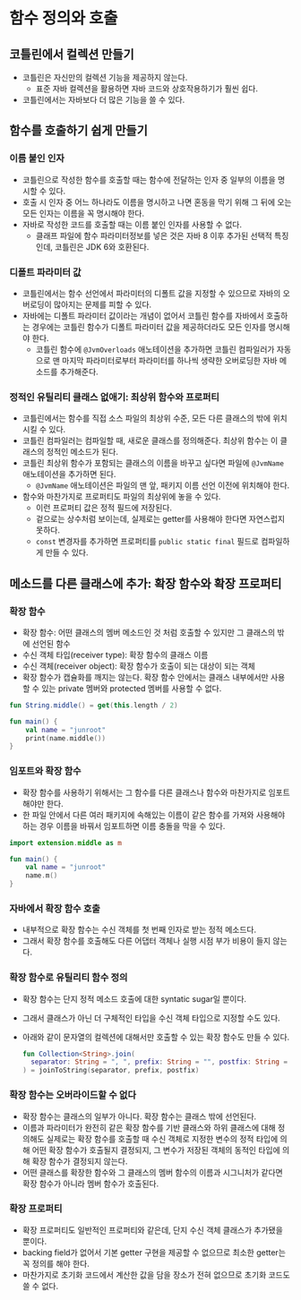 # 함수 정의와 호출

## 코틀린에서 컬렉션 만들기

- 코틀린은 자신만의 컬렉션 기능을 제공하지 않는다.
  - 표준 자바 컬렉션을 활용하면 자바 코드와 상호작용하기가 훨씬 쉽다.
- 코틀린에서는 자바보다 더 많은 기능을 쓸 수 있다.

## 함수를 호출하기 쉽게 만들기

### 이름 붙인 인자

- 코틀린으로 작성한 함수를 호출할 때는 함수에 전달하는 인자 중 일부의 이름을 명시할 수 있다. 
- 호출 시 인자 중 어느 하나라도 이름을 명시하고 나면 혼동을 막기 위해 그 뒤에 오는 모든 인자는 이름을 꼭 명시해야 한다.
- 자바로 작성한 코드를 호출할 때는 이름 붙인 인자를 사용할 수 없다.
  - 클래프 파일에 함수 파라미터정보를 넣은 것은 자바 8 이후 추가된 선택적 특징인데, 코틀린은 JDK 6와 호환된다.

### 디폴트 파라미터 값

- 코틀린에서는 함수 선언에서 파라미터의 디폴트 값을 지정할 수 있으므로 자바의 오버로딩이 많아지는 문제를 피할 수 있다.
- 자바에는 디폴트 파라미터 값이라는 개념이 없어서 코틀린 함수를 자바에서 호출하는 경우에는 코틀린 함수가 디폴트 파라미터 값을 제공하더라도 모든 인자를 명시해야 한다.
  - 코틀린 함수에 `@JvmOverloads` 애노테이션을 추가하면 코틀린 컴파일러가 자동으로 맨 마지막 파라미터로부터 파라미터를 하나씩 생략한 오버로딩한 자바 메소드를 추가해준다.

### 정적인 유틸리티 클래스 없애기: 최상위 함수와 프로퍼티 

- 코틀린에서는 함수를 직접 소스 파일의 최상위 수준, 모든 다른 클래스의 밖에 위치시킬 수 있다.
- 코틀린 컴파일러는 컴파일할 때, 새로운 클래스를 정의해준다. 최상위 함수는 이 클래스의 정적인 메소드가 된다.
- 코틀린 최상위 함수가 포함되는 클래스의 이름을 바꾸고 싶다면 파일에 `@JvmName` 애노테이션을 추가하면 된다.
  - `@JvmName` 애노테이션은 파일의 맨 앞, 패키지 이름 선언 이전에 위치해야 한다.
- 함수와 마찬가지로 프로퍼티도 파일의 최상위에 놓을 수 있다.
  - 이런 프로퍼티 값은 정적 필드에 저장된다.
  - 겉으로는 상수처럼 보이는데, 실제로는 getter를 사용해야 한다면 자연스럽지 못하다.
  - `const` 변경자를 추가하면 프로퍼티를 `public static final` 필드로 컴파일하게 만들 수 있다.

## 메소드를 다른 클래스에 추가: 확장 함수와 확장 프로퍼티

### 확장 함수

- 확장 함수: 어떤 클래스의 멤버 메소드인 것 처럼 호출할 수 있지만 그 클래스의 밖에 선언된 함수
- 수신 객체 타입(receiver type): 확장 함수의 클래스 이름
- 수신 객체(receiver object): 확장 함수가 호출이 되는 대상이 되는 객체
- 확장 함수가 캡슐화를 깨지는 않는다. 확장 함수 안에서는 클래스 내부에서만 사용할 수 있는 private 멤버와 protected 멤버를 사용할 수 없다.

```kotlin
fun String.middle() = get(this.length / 2)

fun main() {
	val name = "junroot"
	print(name.middle())
}
```

### 임포트와 확장 함수

- 확장 함수를 사용하기 위해서는 그 함수를 다른 클래스나 함수와 마찬가지로 임포트해야만 한다.
- 한 파일 안에서 다른 여러 패키지에 속해있는 이름이 같은 함수를 가져와 사용해야 하는 경우 이름을 바꿔서 임포트하면 이름 충돌을 막을 수 있다.

```kotlin
import extension.middle as m

fun main() {
	val name = "junroot"
	name.m()
}
```

### 자바에서 확장 함수 호출

- 내부적으로 확장 함수는 수신 객체를 첫 번째 인자로 받는 정적 메소드다.
- 그래서 확장 함수를 호출해도 다른 어댑터 객체나 실행 시점 부가 비용이 들지 않는다.

### 확장 함수로 유틸리티 함수 정의

- 확장 함수는 단지 정적 메소드 호출에 대한 syntatic sugar일 뿐이다.

- 그래서 클래스가 아닌 더 구체적인 타입을 수신 객체 타입으로 지정할 수도 있다.

- 아래와 같이 문자열의 컬렉션에 대해서만 호출할 수 있는 확장 함수도 만들 수 있다.

  ```kotlin
  fun Collection<String>.join(
  	separator: String = ", ", prefix: String = "", postfix: String = ""
  ) = joinToString(separator, prefix, postfix)
  ```

### 확장 함수는 오버라이드할 수 없다

- 확장 함수는 클래스의 일부가 아니다. 확장 함수는 클래스 밖에 선언된다.
- 이름과 파라미터가 완전히 같은 확장 함수를 기반 클래스와 하위 클래스에 대해 정의해도 실제로는 확장 함수를 호출할 때 수신 객체로 지정한 변수의 정적 타입에 의해 어떤 확장 함수가 호출될지 결정되지, 그 변수가 저장된 객체의 동적인 타입에 의해 확장 함수가 결정되지 않는다.
- 어떤 클래스를 확장한 함수와 그 클래스의 멤버 함수의 이름과 시그니처가 같다면 확장 함수가 아니라 멤버 함수가 호출된다.

### 확장 프로퍼티

- 확장 프로퍼티도 일반적인 프로퍼티와 같은데, 단지 수신 객체 클래스가 추가됐을 뿐이다.
- backing field가 없어서 기본 getter 구현을 제공할 수 없으므로 최소한 getter는 꼭 정의를 해야 한다.
- 마찬가지로 초기화 코드에서 계산한 값을 담을 장소가 전혀 없으므로 초기화 코드도 쓸 수 없다.